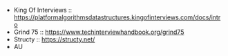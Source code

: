 + King Of Interviews :: https://platformalgorithmsdatastructures.kingofinterviews.com/docs/intro
+ Grind 75 :: https://www.techinterviewhandbook.org/grind75
+ Structy :: https://structy.net/
+ AU
